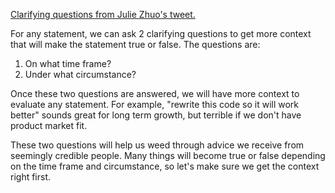 [Clarifying questions from Julie Zhuo's
tweet.](https://twitter.com/joulee/status/1457755662922829829)

For any statement, we can ask 2 clarifying questions to get more context that
will make the statement true or false. The questions are:
1. On what time frame?
2. Under what circumstance?

Once these two questions are answered, we will have more context to evaluate any
statement. For example, "rewrite this code so it will work better" sounds great
for long term growth, but terrible if we don't have product market fit.

These two questions will help us weed through advice we receive from seemingly
credible people. Many things will become true or false depending on the time
frame and circumstance, so let's make sure we get the context right first.
